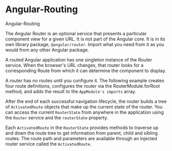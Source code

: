 # Angular-Routing

Angular-Routing

The Angular Router is an optional service that presents a particular component view for a given URL. It is not part of the Angular core. It is in its own library package, `@angular/router`. Import what you need from it as you would from any other Angular package.

A routed Angular application has one singleton instance of the Router service. When the browser's URL changes, that router looks for a corresponding Route from which it can determine the component to display.

A router has no routes until you configure it. The following example creates four route definitions, configures the router via the RouterModule.forRoot method, and adds the result to the `AppModule's imports` array.

After the end of each successful navigation lifecycle, the router builds a tree of `ActivatedRoute` objects that make up the current state of the router. You can access the current `RouterState` from anywhere in the application using the `Router` service and the `routerState` property.

Each `ActivatedRoute` in the `RouterState` provides methods to traverse up and down the route tree to get information from parent, child and sibling routes. The route path and parameters are available through an injected router service called the `ActivatedRoute`.
